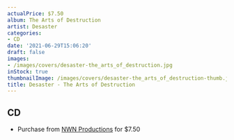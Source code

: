 ```yaml
---
actualPrice: $7.50
album: The Arts of Destruction
artist: Desaster
categories:
- CD
date: '2021-06-29T15:06:20'
draft: false
images:
- /images/covers/desaster-the_arts_of_destruction.jpg
inStock: true
thumbnailImage: /images/covers/desaster-the_arts_of_destruction-thumb.jpg
title: Desaster - The Arts of Destruction
---
```


## CD
* Purchase from [NWN Productions](http://shop.nwnprod.com/index.php?route=product/product&path=93&product_id=2966&sort=pd.name&order=ASC) for $7.50

